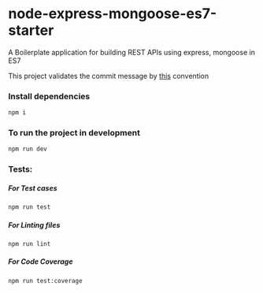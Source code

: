 # node-express-mongoose-es7-starter

A Boilerplate application for building REST APIs using express, mongoose in ES7

This project validates the commit message by [this](https://github.com/marionebl/commitlint/tree/master/%40commitlint/config-conventional) convention
### Install dependencies

```sh
npm i
```

### To run the project in development

```sh
npm run dev
```

### Tests:

##### For Test cases
```sh
npm run test
```

##### For Linting files
```sh
npm run lint
```

##### For Code Coverage
```sh
npm run test:coverage
```
